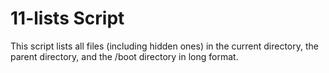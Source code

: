 # 11-lists Script
This script lists all files (including hidden ones) in the current directory, the parent directory, and the /boot directory in long format.
